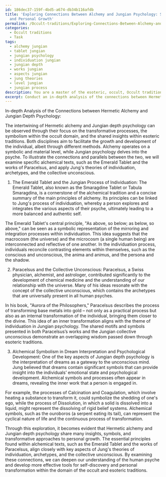```yaml
---
id: 186dec37-159f-4bd5-a674-db34b116afdb
title: 'Exploring Connections Between Alchemy and Jungian Psychology: Symbols, Processes,
  and Personal Growth'
permalink: /Occult-traditions/Exploring-Connections-Between-Alchemy-and-Jungian-Psychology-Symbols-Processes-and-Personal-Growth/
categories:
  - Occult traditions
  - Task
tags:
  - alchemy jungian
  - tablet jungian
  - jungian psychology
  - individuation jungian
  - jungian depth
  - works jungian
  - aspects jungian
  - jung theories
  - level jungian
  - jungian process
description: You are a master of the esoteric, occult, Occult traditions, you complete tasks to the absolute best of your ability, no matter if you think you were not trained to do the task specifically, you will attempt to do it anyways, since you have performed the tasks you are given with great mastery, accuracy, and deep understanding of what is requested. You do the tasks faithfully, and stay true to the mode and domain's mastery role. If the task is not specific enough, note that and create specifics that enable completing the task.
excerpt: Conduct an in-depth analysis of the connections between Hermetic alchemy and Jungian depth psychology, focusing on the symbolic and transformative aspects within the occult domain. Examine specific alchemical texts, such as the Emerald Tablet or the works of Paracelsus, and apply Jung's theories of individuation, archetypes, and the collective unconscious to illuminate the parallels and shared insights within these esoteric traditions. Explore the role of alchemical symbolism in dream interpretation and the psychological development of the practitioner.
---
```

In-depth Analysis of the Connections between Hermetic Alchemy and Jungian Depth Psychology:

The intertwining of Hermetic alchemy and Jungian depth psychology can be observed through their focus on the transformative processes, the symbolism within the occult domain, and the shared insights within esoteric traditions. Both disciplines aim to facilitate the growth and development of the individual, albeit through different methods. Alchemy operates on a symbolic and material level, while Jungian psychology delves into the psyche. To illustrate the connections and parallels between the two, we will examine specific alchemical texts, such as the Emerald Tablet and the works of Paracelsus, and apply Jung's theories of individuation, archetypes, and the collective unconscious.

1. The Emerald Tablet and the Jungian Process of Individuation:
The Emerald Tablet, also known as the Smaragdine Tablet or Tabula Smaragdina, is a cornerstone of the alchemical tradition and a concise summary of the main principles of alchemy. Its principles can be linked to Jung's process of individuation, whereby a person explores and integrates the various aspects of their psyche, ultimately leading to a more balanced and authentic self.

The Emerald Tablet's central principle, "As above, so below; as below, so above," can be seen as a symbolic representation of the mirroring and integration processes within individuation. This idea suggests that the macrocosm (the universe) and the microcosm (a single human being) are interconnected and reflective of one another. In the individuation process, individuals reconcile contrasting elements within themselves, such as the conscious and unconscious, the anima and animus, and the persona and the shadow.

2. Paracelsus and the Collective Unconscious:
Paracelsus, a Swiss physician, alchemist, and astrologer, contributed significantly to the development of chemical medicine and the understanding of our relationship with the universe. Many of his ideas resonate with the concept of the collective unconscious, which contains the archetypes that are universally present in all human psyches.

In his book, "Aurora of the Philosophers," Paracelsus describes the process of transforming base metals into gold – not only as a practical process but also as an internal transformation of the individual, bringing them closer to the divine. This idea of an inner transformation aligns with the theme of individuation in Jungian psychology. The shared motifs and symbols presented in both Paracelsus’s works and the Jungian collective unconscious demonstrate an overlapping wisdom passed down through esoteric traditions.

3. Alchemical Symbolism in Dream Interpretation and Psychological Development:
One of the key aspects of Jungian depth psychology is the interpretation of dreams as a gateway to the unconscious mind. Jung believed that dreams contain significant symbols that can provide insight into the individuals’ emotional state and psychological development. Alchemical symbols and processes often appear in dreams, revealing the inner work that a person is engaged in.

For example, the processes of Calcination and Coagulation, which involve heating a substance to transform it, could symbolize the shedding of one's ego, while the process of Dissolution, in which a solid is dissolved into a liquid, might represent the dissolving of rigid belief systems. Alchemical symbols, such as the ouroboros (a serpent eating its tail), can represent the cyclical nature of life and the continuous process of transformation.

Through this exploration, it becomes evident that Hermetic alchemy and Jungian depth psychology share many insights, symbols, and transformative approaches to personal growth. The essential principles found within alchemical texts, such as the Emerald Tablet and the works of Paracelsus, align closely with key aspects of Jung's theories of individuation, archetypes, and the collective unconscious. By examining these connections, we can deepen our understanding of the human psyche and develop more effective tools for self-discovery and personal transformation within the domain of the occult and esoteric traditions.
